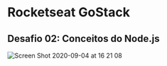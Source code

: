 # Rocketseat GoStack
## Desafio 02: Conceitos do Node.js


![Screen Shot 2020-09-04 at 16 21 08](https://user-images.githubusercontent.com/24916872/92278170-02256b80-eecb-11ea-9cf2-07a25d4e8305.png)


